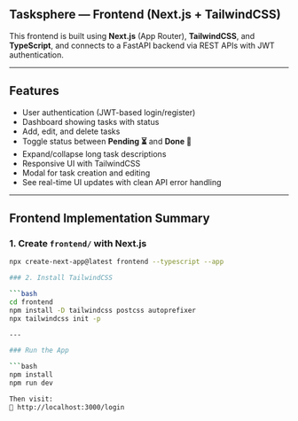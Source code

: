 ## Tasksphere — Frontend (Next.js + TailwindCSS)

This frontend is built using **Next.js** (App Router), **TailwindCSS**, and **TypeScript**, and connects to a FastAPI backend via REST APIs with JWT authentication.

---

## Features

- User authentication (JWT-based login/register)
- Dashboard showing tasks with status
- Add, edit, and delete tasks
- Toggle status between **Pending ⏳** and **Done 🎉**
- Expand/collapse long task descriptions
- Responsive UI with TailwindCSS
- Modal for task creation and editing
- See real-time UI updates with clean API error handling

---

## Frontend Implementation Summary

### 1. Create `frontend/` with Next.js

```bash
npx create-next-app@latest frontend --typescript --app

### 2. Install TailwindCSS

```bash
cd frontend
npm install -D tailwindcss postcss autoprefixer
npx tailwindcss init -p

---

### Run the App

```bash
npm install
npm run dev

Then visit:
🔗 http://localhost:3000/login


